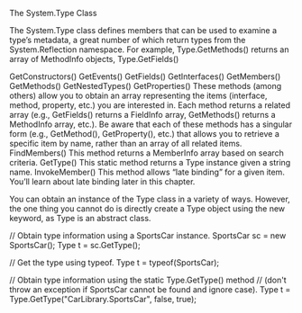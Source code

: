 The System.Type Class

The System.Type class defines members that can be used to examine a type’s metadata, a great number
of which return types from the System.Reflection namespace. For example, Type.GetMethods() returns
an array of MethodInfo objects, Type.GetFields()

GetConstructors()
GetEvents()
GetFields()
GetInterfaces()
GetMembers()
GetMethods()
GetNestedTypes()
GetProperties()
These methods (among others) allow you to obtain an array representing
the items (interface, method, property, etc.) you are interested in. Each
method returns a related array (e.g., GetFields() returns a FieldInfo array,
GetMethods() returns a MethodInfo array, etc.). Be aware that each of these
methods has a singular form (e.g., GetMethod(), GetProperty(), etc.) that
allows you to retrieve a specific item by name, rather than an array of all
related items.
FindMembers() This method returns a MemberInfo array based on search criteria.
GetType() This static method returns a Type instance given a string name.
InvokeMember() This method allows “late binding” for a given item. You’ll learn about late
binding later in this chapter.


You can obtain an instance of the Type class in a variety of ways. However, the one thing you cannot do is
directly create a Type object using the new keyword, as Type is an abstract class.


// Obtain type information using a SportsCar instance.
SportsCar sc = new SportsCar();
Type t = sc.GetType();


// Get the type using typeof.
Type t = typeof(SportsCar);


// Obtain type information using the static Type.GetType() method
// (don't throw an exception if SportsCar cannot be found and ignore case).
Type t = Type.GetType("CarLibrary.SportsCar", false, true);


